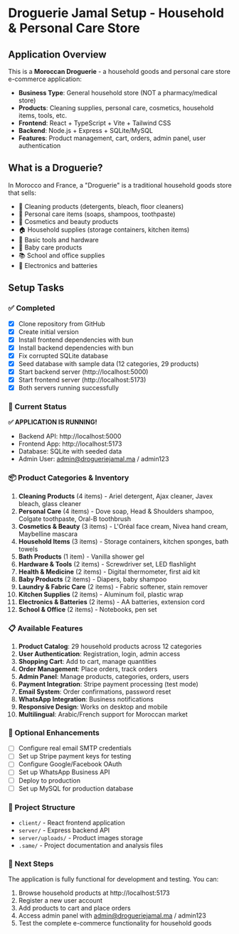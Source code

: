 # Droguerie Jamal Setup - Household & Personal Care Store

## Application Overview
This is a **Moroccan Droguerie** - a household goods and personal care store e-commerce application:
- **Business Type**: General household store (NOT a pharmacy/medical store)
- **Products**: Cleaning supplies, personal care, cosmetics, household items, tools, etc.
- **Frontend**: React + TypeScript + Vite + Tailwind CSS
- **Backend**: Node.js + Express + SQLite/MySQL
- **Features**: Product management, cart, orders, admin panel, user authentication

## What is a Droguerie?
In Morocco and France, a "Droguerie" is a traditional household goods store that sells:
- 🧽 Cleaning products (detergents, bleach, floor cleaners)
- 🧴 Personal care items (soaps, shampoos, toothpaste)
- 💄 Cosmetics and beauty products
- 🏠 Household supplies (storage containers, kitchen items)
- 🔧 Basic tools and hardware
- 👶 Baby care products
- 📚 School and office supplies
- 🔋 Electronics and batteries

## Setup Tasks

### ✅ Completed
- [x] Clone repository from GitHub
- [x] Create initial version
- [x] Install frontend dependencies with bun
- [x] Install backend dependencies with bun
- [x] Fix corrupted SQLite database
- [x] Seed database with sample data (12 categories, 29 products)
- [x] Start backend server (http://localhost:5000)
- [x] Start frontend server (http://localhost:5173)
- [x] Both servers running successfully

### 🎯 Current Status
**✅ APPLICATION IS RUNNING!**
- Backend API: http://localhost:5000
- Frontend App: http://localhost:5173
- Database: SQLite with seeded data
- Admin User: admin@drogueriejamal.ma / admin123

### 📦 Product Categories & Inventory
1. **Cleaning Products** (4 items) - Ariel detergent, Ajax cleaner, Javex bleach, glass cleaner
2. **Personal Care** (4 items) - Dove soap, Head & Shoulders shampoo, Colgate toothpaste, Oral-B toothbrush
3. **Cosmetics & Beauty** (3 items) - L'Oréal face cream, Nivea hand cream, Maybelline mascara
4. **Household Items** (3 items) - Storage containers, kitchen sponges, bath towels
5. **Bath Products** (1 item) - Vanilla shower gel
6. **Hardware & Tools** (2 items) - Screwdriver set, LED flashlight
7. **Health & Medicine** (2 items) - Digital thermometer, first aid kit
8. **Baby Products** (2 items) - Diapers, baby shampoo
9. **Laundry & Fabric Care** (2 items) - Fabric softener, stain remover
10. **Kitchen Supplies** (2 items) - Aluminum foil, plastic wrap
11. **Electronics & Batteries** (2 items) - AA batteries, extension cord
12. **School & Office** (2 items) - Notebooks, pen set

### 📋 Available Features
1. **Product Catalog**: 29 household products across 12 categories
2. **User Authentication**: Registration, login, admin access
3. **Shopping Cart**: Add to cart, manage quantities
4. **Order Management**: Place orders, track orders
5. **Admin Panel**: Manage products, categories, orders, users
6. **Payment Integration**: Stripe payment processing (test mode)
7. **Email System**: Order confirmations, password reset
8. **WhatsApp Integration**: Business notifications
9. **Responsive Design**: Works on desktop and mobile
10. **Multilingual**: Arabic/French support for Moroccan market

### 🔧 Optional Enhancements
- [ ] Configure real email SMTP credentials
- [ ] Set up Stripe payment keys for testing
- [ ] Configure Google/Facebook OAuth
- [ ] Set up WhatsApp Business API
- [ ] Deploy to production
- [ ] Set up MySQL for production database

### 📂 Project Structure
- `client/` - React frontend application
- `server/` - Express backend API
- `server/uploads/` - Product images storage
- `.same/` - Project documentation and analysis files

### 🚀 Next Steps
The application is fully functional for development and testing. You can:
1. Browse household products at http://localhost:5173
2. Register a new user account
3. Add products to cart and place orders
4. Access admin panel with admin@drogueriejamal.ma / admin123
5. Test the complete e-commerce functionality for household goods
